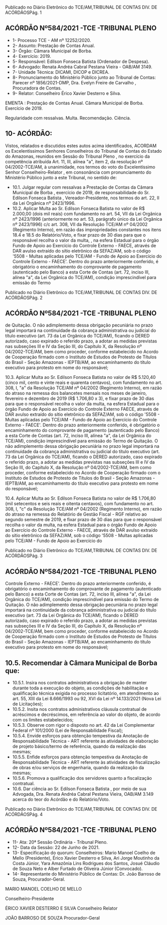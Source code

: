 Publicado  no  Diário  Eletrônico do TCE/AM,TRIBUNAL DE CONTAS DIV. DE ACÓRDÃOSPág. 1

## ACÓRDÃO Nº584/2021 -TCE -TRIBUNAL PLENO

- 1- Processo TCE - AM nº 12252/2020.
- 2- Assunto: Prestação de Contas Anual.
- 3- Órgão: Câmara Municipal de Borba.
- 4- Exercício: 2019.
- 5- Responsável: Edilson Fonseca Batista (Ordenador de Despesa).
- 6- Advogado: Renata Andréa Cabral Pestana Vieira - OAB/AM 3149.
- 7- Unidade Técnica: DICAMI, DICOP e DICREA.
- 8- Pronunciamento  do  Ministério  Público  junto  ao  Tribunal  de  Contas: Parecer  nº 1856/2021-DMP, Dra. Evelyn Freire de Carvalho , Procuradora de Contas.
- 9- Relator: Conselheiro Érico Xavier Desterro e Silva.

EMENTA : Prestação  de  Contas  Anual. Câmara Municipal de Borba. Exercício de 2019.

Regularidade com ressalvas. Multa. Recomendação. Ciência.

## 10-  ACÓRDÃO:

Vistos, relatados e discutidos estes autos acima identificados, ACORDAM os Excelentíssimos Senhores Conselheiros do Tribunal de Contas do Estado do Amazonas, reunidos em Sessão do Tribunal Pleno , no exercício da competência atribuída Art. 11, III, alínea "a", item 2, da resolução nº 04/2002-TCE/AM, à unanimidade, nos termos do voto do Excelentíssimo Senhor Conselheiro-Relator , em consonância com pronunciamento do Ministério Público junto a este Tribunal, no sentido de:

- 10.1. Julgar  regular  com  ressalvas a  Prestação  de  Contas  da Câmara Municipal  de  Borba , exercício  de  2019,  de  responsabilidade  do Sr. Edilson Fonseca Batista , Vereador-Presidente, nos termos do art. 22, II da Lei Orgânica nº 2423/1996.
- 10.2.  Aplicar Multa ao Sr. Edilson Fonseca Batista no valor de R$ 2.000,00 (dois  mil  reais) com  fundamento  no  art.  54,  VII  da  Lei  Orgânica  nº 2423/1996 (anteriormente no art. 53, parágrafo único da Lei Orgânica nº 2423/1996) c/c art. 308, VII da Resolução TCE/AM nº 04/2002 (Regimento Interno), em razão das impropriedades constantes  nos itens 18.4 e 18.5 do  Relatório/Voto,  e  fixar prazo  de  30  dias para  que  o  responsável recolha  o  valor  da  multa,  ,  na  esfera  Estadual  para  o  órgão  Fundo  de Apoio ao Exercício do Controle Externo - FAECE, através de DAR avulso extraído  do  sítio  eletrônico  da  SEFAZ/AM,  sob o  código  '5508  -  Multas aplicadas  pelo  TCE/AM  -  Fundo  de  Apoio  ao  Exercício  do  Controle Externo - FAECE'. Dentro do prazo anteriormente conferido, é obrigatório o  encaminhamento  do  comprovante  de  pagamento  (autenticado  pelo Banco)  a  esta  Corte  de  Contas  (art.  72,  inciso  III,  alínea  "a",  da  Lei Orgânica do TCE/AM), condição imprescindível para emissão do Termo

Publicado  no  Diário  Eletrônico do TCE/AM,TRIBUNAL DE CONTAS DIV. DE ACÓRDÃOSPág. 2

## ACÓRDÃO Nº584/2021 -TCE -TRIBUNAL PLENO

de Quitação. O não adimplemento dessa obrigação pecuniária no prazo legal importará na continuidade da cobrança administrativa ou judicial do título  executivo  (art.  73  da  Lei  Orgânica  do  TCE/AM), ficando  o  DERED autorizado, caso expirado o referido prazo, a adotar as medidas previstas nas  subseções  III  e  IV  da  Seção  III,  do  Capítulo  X,  da  Resolução  nº 04/2002-TCE/AM, bem como proceder, conforme estabelecido no Acordo de Cooperação firmado com o Instituto de Estudos de Protesto de Títulos do Brasil  -  Seção  Amazonas - IEPTB/AM, ao encaminhamento do título executivo para protesto em nome do responsável;

10.3. Aplicar Multa ao Sr. Edilson Fonseca Batista no valor de R$ 5.120,40 (cinco mil, cento e vinte reais e quarenta centavos), com fundamento no art. 308, I, "a" da Resolução TCE/AM nº 04/2002 (Regimento Interno), em razão  do  atraso  na  remessa  dos  balancetes  mensais  nos  meses  de janeiro, fevereiro e dezembro de 2019 (R$ 1.706,80 x 3),  e fixar prazo de 30  dias para  que  o  responsável  recolha  o  valor  da  multa,  na  esfera Estadual para o órgão Fundo de Apoio ao Exercício do Controle Externo FAECE, através de DAR avulso extraído do sítio eletrônico da SEFAZ/AM, sob o código '5508 - Multas aplicadas pelo TCE/AM - Fundo de Apoio ao Exercício do Controle Externo - FAECE'. Dentro do prazo anteriormente conferido, é obrigatório o encaminhamento do comprovante de pagamento  (autenticado  pelo  Banco)  a  esta  Corte  de  Contas  (art.  72, inciso III, alínea "a", da Lei Orgânica do TCE/AM), condição imprescindível para emissão do Termo de Quitação. O não adimplemento dessa obrigação pecuniária no prazo legal importará na continuidade da cobrança  administrativa  ou  judicial  do  título  executivo  (art.  73  da  Lei Orgânica  do  TCE/AM),  ficando  o  DERED  autorizado,  caso  expirado  o referido prazo, a adotar as medidas previstas nas subseções III e IV da Seção III,  do  Capítulo  X,  da  Resolução  nº  04/2002-TCE/AM,  bem  como proceder, conforme estabelecido no Acordo de Cooperação firmado com o Instituto de Estudos de Protesto de Títulos do Brasil - Seção Amazonas -  IEPTB/AM,  ao  encaminhamento  do  título  executivo  para  protesto  em nome do responsável;

10.4. Aplicar Multa ao Sr. Edilson Fonseca Batista no valor de R$ 1.706,80 (mil setecentos e seis reais e oitenta centavos), com fundamento no art. 308,  I,  "c"  da  Resolução  TCE/AM  nº  04/2002  (Regimento  Interno),  em razão do atraso na remessa do Relatório de Gestão Fiscal - RGF relativo ao  segundo  semestre  de  2019, e  fixar prazo  de  30  dias para  que  o responsável recolha o valor da multa,   na esfera Estadual para o órgão Fundo de Apoio ao Exercício do Controle Externo  - FAECE, através de DAR avulso extraído do sítio eletrônico da SEFAZ/AM, sob o código '5508 -  Multas  aplicadas  pelo  TCE/AM  -  Fundo  de  Apoio  ao  Exercício  do

Publicado  no  Diário  Eletrônico do TCE/AM,TRIBUNAL DE CONTAS DIV. DE ACÓRDÃOSPág. 3

## ACÓRDÃO Nº584/2021 -TCE -TRIBUNAL PLENO

Controle Externo - FAECE'. Dentro do prazo anteriormente conferido, é obrigatório o encaminhamento do comprovante de pagamento (autenticado pelo Banco) a esta Corte de Contas (art. 72, inciso III, alínea "a", da Lei Orgânica do TCE/AM), condição imprescindível para emissão do Termo de Quitação. O não adimplemento dessa obrigação pecuniária no  prazo  legal  importará  na  continuidade  da  cobrança  administrativa  ou judicial do título executivo (art. 73 da Lei Orgânica do TCE/AM), ficando o DERED autorizado, caso expirado o referido prazo, a adotar as medidas previstas nas subseções III e IV da Seção III, do Capítulo X, da Resolução nº  04/2002-TCE/AM,  bem  como  proceder,  conforme  estabelecido  no Acordo de Cooperação firmado com o Instituto de Estudos de Protesto de Títulos do Brasil - Seção Amazonas - IEPTB/AM, ao encaminhamento do título executivo para protesto em nome do responsável;

## 10.5. Recomendar à Câmara Municipal de Borba que:

- 10.5.1. Insira nos  contratos  administrativos a  obrigação  de  manter durante toda a execução  do  objeto, as condições de habilitação e qualificação técnica exigida no processo licitatório, em atendimento ao art. 55, XIII da Lei 8.666/1993 ou 92, XVI da Lei nº 14.133/2021 (Nova Lei de Licitações);
- 10.5.2. Insita  nos  contratos  administrativos  cláusula  contratual  de acréscimos e decréscimos, em referência ao valor do objeto, de acordo com os limites estabelecidos;
- 10.5.3. Observe com rigor o disposto no art. 42 da Lei Complementar Federal nº 101/2000 (Lei de Responsabilidade Fiscal);
- 10.5.4. Envide esforços para obtenção tempestiva da Anotação de Responsabilidade Técnica - ART referente às atividades de elaboração  de  projeto  básico/termo  de  referência,  quando da realização das mesmas;
- 10.5.5. Enfide  esforços  para  obtenção  tempestiva  da  Anotação  de Responsabilidade Técnica - ART referente às atividades de fiscalização de obras e/ou serviços de engenharia, quando da realização da mesmas;
- 10.5.6. Promova a qualificação dos servidores quanto a fiscalização contratual.
- 10.6. Dar ciência ao Sr. Edilson Fonseca Batista , por meio de sua Advogada, Dra. Renata Andréa Cabral Pestana Vieira, OAB/AM 3.149 acerca do teor do Acórdão e do Relatório/Voto.

Publicado  no  Diário  Eletrônico do TCE/AM,TRIBUNAL DE CONTAS DIV. DE ACÓRDÃOSPág. 4

## ACÓRDÃO Nº584/2021 -TCE -TRIBUNAL PLENO

- 11-  Ata: 20ª Sessão Ordinária - Tribunal Pleno.
- 12-  Data da Sessão: 22 de Junho de 2021.
- 13-  Especificação do quorum: Conselheiros: Mario Manoel Coelho de Mello (Presidente), Érico Xavier Desterro e Silva, Ari Jorge Moutinho da Costa Júnior, Yara Amazônia Lins Rodrigues dos Santos, Josué Cláudio de Souza Neto e Alber Furtado de Oliveira Júnior (Convocado).
- 14-  Representante  do  Ministério  Público  de  Contas: Dr. João  Barroso  de  Souza, Procurador-Geral.

MARIO MANOEL COELHO DE MELLO

Conselheiro-Presidente

ÉRICO XAVIER DESTERRO E SILVA Conselheiro Relator

JOÃO BARROSO DE SOUZA Procurador-Geral